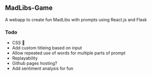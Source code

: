 ## MadLibs-Game
A webapp to create fun MadLibs with prompts using React.js and Flask

### Todo
- CSS :pray:
- Add custom titleing based on input
- Allow repeated use of words for multiple parts of prompt
- Replayability
- Github pages hosting?
- Add sentiment analysis for fun

